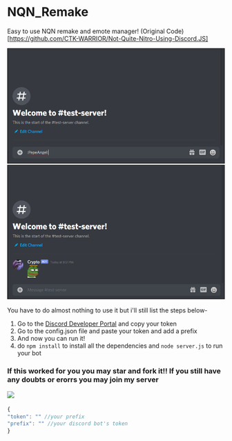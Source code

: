 # NQN_Remake
Easy to use NQN remake and emote manager!
(Original Code)[https://github.com/CTK-WARRIOR/Not-Quite-Nitro-Using-Discord.JS]


![HowToDo](before.PNG)
![HowToDo](after.PNG)


You have to do almost nothing to use it but i'll still list the steps below-
1. Go to the [Discord Developer Portal](https://discord.com/developers/applications) and copy your token
2. Go to the config.json file and paste your token and add a prefix
3. And now you can run it!
4. do `npm install` to install all the dependencies and `node server.js` to run your bot
### If this worked for you you may star and fork it!! If you still have any doubts or erorrs you may join my server

<a href="https://discord.gg/Rh3HjYpR9K"><img src="http://invidget.switchblade.xyz/Rh3HjYpR9K"/></a>
```js
{
"token": "" //your prefix
"prefix": "" //your discord bot's token
}
```
